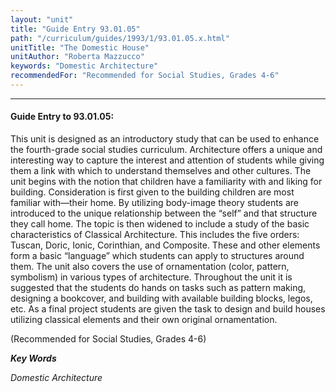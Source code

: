 ```yaml
---
layout: "unit"
title: "Guide Entry 93.01.05"
path: "/curriculum/guides/1993/1/93.01.05.x.html"
unitTitle: "The Domestic House"
unitAuthor: "Roberta Mazzucco"
keywords: "Domestic Architecture"
recommendedFor: "Recommended for Social Studies, Grades 4-6"
---
```

<body>
<hr/>
 <h4>
  Guide Entry to 93.01.05:
 </h4>
 This unit is designed as an introductory study that can be used to enhance the fourth-grade social studies curriculum. Architecture offers a unique and interesting way to capture the interest and attention of students while giving them a link with which to understand themselves and other cultures. The unit begins with the notion that children have a familiarity with and liking for building. Consideration is first given to the building children are most familiar with—their home. By utilizing body-image theory students are introduced to the unique relationship between the “self” and that structure they call home. The topic is then widened to include a study of the basic characteristics of Classical Architecture. This includes the five orders: Tuscan, Doric, Ionic, Corinthian, and Composite. These and other elements form a basic “language” which students can apply to structures around them. The unit also covers the use of ornamentation (color, pattern, symbolism) in various types of architecture. Throughout the unit it is suggested that the students do hands on tasks such as pattern making, designing a bookcover, and building with available building blocks, legos, etc. As a final project students are given the task to design and build houses utilizing classical elements and their own original ornamentation.
 <p>
  (Recommended for Social Studies, Grades 4-6)
 </p>
<p>
  <b>
   <i>
    Key Words
   </i>
  </b>
  <br/>
 </p>
 <p>
  <i>
   Domestic Architecture
  </i>
 </p>

</body>